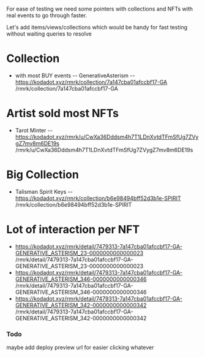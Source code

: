 For ease of testing we need some pointers with collections and NFTs with real events to go through faster.

Let's add items/views/collections which would be handy for fast testing without waiting queries to resolve

# Collection

- with most BUY events -- GenerativeAsterism -- https://kodadot.xyz/rmrk/collection/7a147cba01afccbf17-GA /rmrk/collection/7a147cba01afccbf17-GA

# Artist sold most NFTs

- Tarot Minter -- https://kodadot.xyz/rmrk/u/CwXa36Dddsm4h7T1LDnXvtdTFmSfUg7ZVygZ7mv8m6DE19s /rmrk/u/CwXa36Dddsm4h7T1LDnXvtdTFmSfUg7ZVygZ7mv8m6DE19s

# Big Collection

- Talisman Spirit Keys -- https://kodadot.xyz/rmrk/collection/b6e98494bff52d3b1e-SPIRIT /rmrk/collection/b6e98494bff52d3b1e-SPIRIT

# Lot of interaction per NFT

- https://kodadot.xyz/rmrk/detail/7479313-7a147cba01afccbf17-GA-GENERATIVE_ASTERISM_23-0000000000000023 /rmrk/detail/7479313-7a147cba01afccbf17-GA-GENERATIVE_ASTERISM_23-0000000000000023
- https://kodadot.xyz/rmrk/detail/7479313-7a147cba01afccbf17-GA-GENERATIVE_ASTERISM_346-0000000000000346 /rmrk/detail/7479313-7a147cba01afccbf17-GA-GENERATIVE_ASTERISM_346-0000000000000346
- https://kodadot.xyz/rmrk/detail/7479313-7a147cba01afccbf17-GA-GENERATIVE_ASTERISM_342-0000000000000342 /rmrk/detail/7479313-7a147cba01afccbf17-GA-GENERATIVE_ASTERISM_342-0000000000000342

### Todo

maybe add deploy preview url for easier clicking whatever
